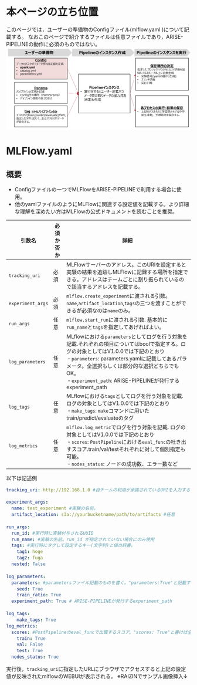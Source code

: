 # 本ページの立ち位置
このページでは，ユーザーの準備物のConfigファイル(mlflow.yaml )について記載する。
なおこのページで紹介するファイルは任意ファイルであり，ARISE-PIPELINEの動作に必須のものではない。
![Configの立ち位置](config_spark_position.png)

# MLFlow.yaml
## 概要
- Configファイルの一つでMLFlowをARISE-PIPELINEで利用する場合に使用。
- 他のyamlファイルのようにMLFlowに関連する設定値を記載する。より詳細な理解を深めたい方はMLFlowの公式ドキュメントを読むことを推奨。

| 引数名 | 必須か否か | 詳細|
| ---- | ---- |---- |
| `tracking_uri` | 必須 |MLFlowサーバーのアドレス。このURIを設定すると実験の結果を追跡しMLFlowに記録する場所を指定できる。アドレスはチームごとに割り振られているので該当するアドレスを記載する。
| `experiment_args` | 必須 | `mlflow.create_experiment`に渡される引数。`name`,`artifact_location`,`tags`の三つを渡すことができるが必須なのは`name`のみ。 |
| `run_args` | 任意 | `mlflow.start_run`に渡される引数. 基本的に`run_name`と`tags`を指定してあげればよい。|
| `log_parameters` | 任意 |MLflowにおける`parameters`としてログを行う対象を記載.それぞれの項目についてはboolで指定する。ログの対象としてはV1.0.0では下記のとおり<br>・`parameters`: parameters.yamlに記載してあるパラメータ。全選択もしくは部分的な選択どちらでもOK。<br>・`experiment_path`: ARISE-PIPELINEが発行するexperiment_path|
| `log_tags` | 任意 | MLflowにおける`tags`としてログを行う対象を記載. ログの対象としてはV1.0.0では下記のとおり<br>・`make_tags`: `make`コマンドに用いたtrain/predict/evaluateのタグ|
| `log_metrics` | 任意 | `mlflow.log_metric`でログを行う対象を記載. ログの対象としてはV1.0.0では下記のとおり<br>・`scores`: `PostPipeline`における`eval_func`の吐き出すスコア.train/val/testそれぞれに対して個別指定も可能。<br>・`nodes_status`: ノードの成功数、エラー数など|

以下は記述例
```yaml
tracking_uri: http://192.168.1.0 #自チームの利用が承諾されているURIを入力する

experiment_args:
  name: test_experiment #実験の名前。
  artifact_location: s3a://yourbucketname/path/to/artifacts #任意

run_args:
  run_id: #実行時に実験付与されるUUID
  run_name: #実験の名前。run_id が指定されていない場合にのみ使用
  tags: #実行時にタグして設定するキー(文字列)と値の辞書。
    tag1: hoge 
    tag2: fuga
  nested: False

log_parameters:
  parameters: #parametersファイル記載のものを書く。"parameters:True"と記載すると全てのパラメータについてロギング。
    seed: True
    train_ratio: True
  experiment_path: True # ARISE-PIPELINEが発行するexperiment_path

log_tags:
    make_tags: True
log_metrics:
  scores: #PostPipelineのeval_funcで出職するスコア。"scores: True"と書けば全てのロギングする。
    train: True
    val: False
    test: True
  nodes_status: True
```

実行後，`tracking_uri`に指定したURLにブラウザでアクセスすると上記の設定値が反映されたmlflowのWEBUIが表示される。
※RAIZINでサンプル画像挿入↓